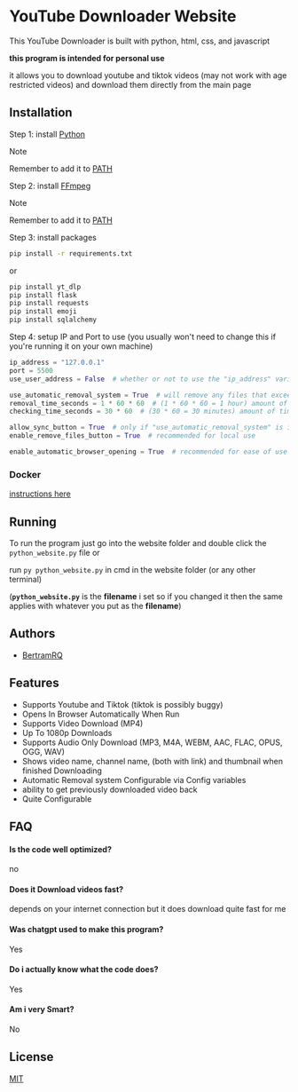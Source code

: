 
# YouTube Downloader Website

This YouTube Downloader is built with python, html, css, and javascript

**this program is intended for personal use**

it allows you to download youtube and tiktok videos (may not work with age restricted videos) and download them directly from the main page


## Installation

Step 1: install [Python](https://www.python.org/downloads/)

> [!NOTE]
> Remember to add it to [PATH](https://phoenixnap.com/kb/add-python-to-path)

Step 2: install [FFmpeg](https://phoenixnap.com/kb/ffmpeg-windows)

> [!NOTE]
> Remember to add it to [PATH](https://phoenixnap.com/kb/ffmpeg-windows#Step_3_Add_FFmpeg_to_PATH)

Step 3: install packages

```bash
pip install -r requirements.txt
```

or 

```bash
pip install yt_dlp
pip install flask
pip install requests
pip install emoji
pip install sqlalchemy
```

Step 4: setup IP and Port to use (you usually won't need to change this if you're running it on your own machine)

```python
ip_address = "127.0.0.1"
port = 5500
use_user_address = False  # whether or not to use the "ip_address" variable this will just get the ip that the user connected to aka the website then uses that instead of "ip_address"

use_automatic_removal_system = True  # will remove any files that exceeds the "removal_time_seconds" variable
removal_time_seconds = 1 * 60 * 60  # (1 * 60 * 60 = 1 hour) amount of time in seconds that the file should remain when it exceeds this time it will be deleted aslong as "use_automatic_removal_system" is used
checking_time_seconds = 30 * 60  # (30 * 60 = 30 minutes) amount of time in seconds between checks for file removal

allow_sync_button = True  # only if "use_automatic_removal_system" is in use
enable_remove_files_button = True  # recommended for local use

enable_automatic_browser_opening = True  # recommended for ease of use
```


### Docker

[instructions here](https://hub.docker.com/r/bertramrq/python-yt-downloader-website)


## Running

To run the program just go into the website folder and double click the `python_website.py` file or 

run `py python_website.py` in cmd in the website folder (or any other terminal) 

(**`python_website.py`** is the **filename** i set so if you changed it then the same applies with whatever you put as the **filename**)
## Authors

- [BertramRQ](https://github.com/Bertram-RQ)


## Features


- Supports Youtube and Tiktok (tiktok is possibly buggy)
- Opens In Browser Automatically When Run
- Supports Video Download (MP4)
- Up To 1080p Downloads
- Supports Audio Only Download (MP3, M4A, WEBM, AAC, FLAC, OPUS, OGG, WAV)
- Shows video name, channel name, (both with link) and thumbnail when finished Downloading
- Automatic Removal system Configurable via Config variables
- ability to get previously downloaded video back
- Quite Configurable


## FAQ

#### Is the code well optimized?

no


#### Does it Download videos fast?

depends on your internet connection but it does download quite fast for me


#### Was chatgpt used to make this program?

Yes

#### Do i actually know what the code does?

Yes

#### Am i very Smart?

No


## License

[MIT](https://github.com/Bertram-RQ/python_youtube_downloader_website/blob/main/LICENSE)

